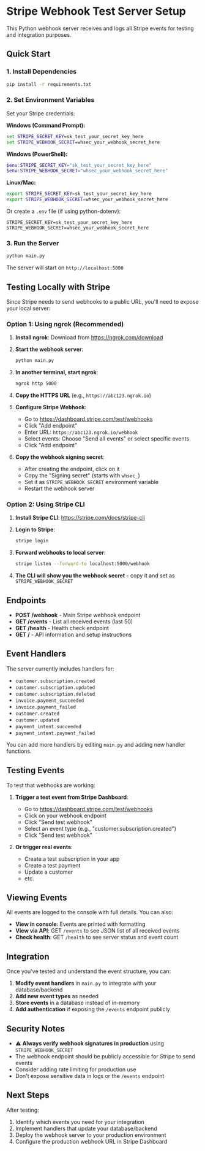 # Stripe Webhook Test Server Setup

This Python webhook server receives and logs all Stripe events for testing and integration purposes.

## Quick Start

### 1. Install Dependencies

```bash
pip install -r requirements.txt
```

### 2. Set Environment Variables

Set your Stripe credentials:

**Windows (Command Prompt):**
```cmd
set STRIPE_SECRET_KEY=sk_test_your_secret_key_here
set STRIPE_WEBHOOK_SECRET=whsec_your_webhook_secret_here
```

**Windows (PowerShell):**
```powershell
$env:STRIPE_SECRET_KEY="sk_test_your_secret_key_here"
$env:STRIPE_WEBHOOK_SECRET="whsec_your_webhook_secret_here"
```

**Linux/Mac:**
```bash
export STRIPE_SECRET_KEY=sk_test_your_secret_key_here
export STRIPE_WEBHOOK_SECRET=whsec_your_webhook_secret_here
```

Or create a `.env` file (if using python-dotenv):
```
STRIPE_SECRET_KEY=sk_test_your_secret_key_here
STRIPE_WEBHOOK_SECRET=whsec_your_webhook_secret_here
```

### 3. Run the Server

```bash
python main.py
```

The server will start on `http://localhost:5000`

## Testing Locally with Stripe

Since Stripe needs to send webhooks to a public URL, you'll need to expose your local server:

### Option 1: Using ngrok (Recommended)

1. **Install ngrok**: Download from https://ngrok.com/download

2. **Start the webhook server**:
   ```bash
   python main.py
   ```

3. **In another terminal, start ngrok**:
   ```bash
   ngrok http 5000
   ```

4. **Copy the HTTPS URL** (e.g., `https://abc123.ngrok.io`)

5. **Configure Stripe Webhook**:
   - Go to https://dashboard.stripe.com/test/webhooks
   - Click "Add endpoint"
   - Enter URL: `https://abc123.ngrok.io/webhook`
   - Select events: Choose "Send all events" or select specific events
   - Click "Add endpoint"

6. **Copy the webhook signing secret**:
   - After creating the endpoint, click on it
   - Copy the "Signing secret" (starts with `whsec_`)
   - Set it as `STRIPE_WEBHOOK_SECRET` environment variable
   - Restart the webhook server

### Option 2: Using Stripe CLI

1. **Install Stripe CLI**: https://stripe.com/docs/stripe-cli

2. **Login to Stripe**:
   ```bash
   stripe login
   ```

3. **Forward webhooks to local server**:
   ```bash
   stripe listen --forward-to localhost:5000/webhook
   ```

4. **The CLI will show you the webhook secret** - copy it and set as `STRIPE_WEBHOOK_SECRET`

## Endpoints

- **POST /webhook** - Main Stripe webhook endpoint
- **GET /events** - List all received events (last 50)
- **GET /health** - Health check endpoint
- **GET /** - API information and setup instructions

## Event Handlers

The server currently includes handlers for:

- `customer.subscription.created`
- `customer.subscription.updated`
- `customer.subscription.deleted`
- `invoice.payment_succeeded`
- `invoice.payment_failed`
- `customer.created`
- `customer.updated`
- `payment_intent.succeeded`
- `payment_intent.payment_failed`

You can add more handlers by editing `main.py` and adding new handler functions.

## Testing Events

To test that webhooks are working:

1. **Trigger a test event from Stripe Dashboard**:
   - Go to https://dashboard.stripe.com/test/webhooks
   - Click on your webhook endpoint
   - Click "Send test webhook"
   - Select an event type (e.g., "customer.subscription.created")
   - Click "Send test webhook"

2. **Or trigger real events**:
   - Create a test subscription in your app
   - Create a test payment
   - Update a customer
   - etc.

## Viewing Events

All events are logged to the console with full details. You can also:

- **View in console**: Events are printed with formatting
- **View via API**: GET `/events` to see JSON list of all received events
- **Check health**: GET `/health` to see server status and event count

## Integration

Once you've tested and understand the event structure, you can:

1. **Modify event handlers** in `main.py` to integrate with your database/backend
2. **Add new event types** as needed
3. **Store events** in a database instead of in-memory
4. **Add authentication** if exposing the `/events` endpoint publicly

## Security Notes

- ⚠️ **Always verify webhook signatures in production** using `STRIPE_WEBHOOK_SECRET`
- The webhook endpoint should be publicly accessible for Stripe to send events
- Consider adding rate limiting for production use
- Don't expose sensitive data in logs or the `/events` endpoint

## Next Steps

After testing:

1. Identify which events you need for your integration
2. Implement handlers that update your database/backend
3. Deploy the webhook server to your production environment
4. Configure the production webhook URL in Stripe Dashboard

